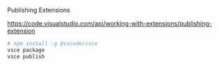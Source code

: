 Publishing Extensions

https://code.visualstudio.com/api/working-with-extensions/publishing-extension

```bash
# npm install -g @vscode/vsce
vsce package
vsce publish
```
